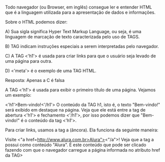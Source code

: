 Todo navegador (ou Browser, em inglês) consegue ler e entender HTML que é a linguagem utilizada para a apresentação de dados e informações.

Sobre o HTML podemos dizer:

A) Sua sigla significa Hyper Text Markup Language, ou seja, é uma linguagem de marcação de texto caracterizada pelo uso de TAGS.

B) TAG indicam instruções especiais a serem interpretadas pelo navegador.

C) A TAG <'h1'> é usada para criar links para que o usuário seja levado de uma página para outra.

D) <'meta'> é o exemplo de uma TAG HTML.


Resposta: Apenas a C é falsa

A TAG <'h1'> é usada para exibir o primeiro título de uma página. Vejamos um exemplo:

<'h1'>Bem-vindo!<'/h1'>
O conteúdo da TAG h1, isto é, o texto "Bem-vindo!" será exibido em destaque na página. Veja que ele está entre a tag de abertura <'h1'> e fechamento <'/h1'>, por isso podemos dizer que "Bem-vindo!" é o conteúdo da tag <'h1'>.

Para criar links, usamos a tag a (âncora). Ela funciona da seguinte maneira:

Visite <"a href=http://www.alura.com.br>Alura"><"/a">!
Veja que a tag a possui como conteúdo "Alura". É este conteúdo que pode ser clicado fazendo com que o navegador carregue a página informada no atributo href da TAG>